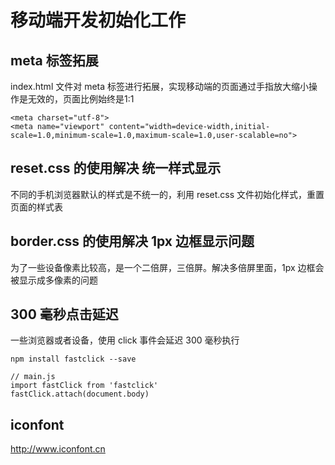 # 移动端开发初始化工作

## meta 标签拓展
index.html 文件对 meta 标签进行拓展，实现移动端的页面通过手指放大缩小操作是无效的，页面比例始终是1:1
```
<meta charset="utf-8">
<meta name="viewport" content="width=device-width,initial-scale=1.0,minimum-scale=1.0,maximum-scale=1.0,user-scalable=no">
```

##  reset.css 的使用解决 统一样式显示
不同的手机浏览器默认的样式是不统一的，利用 reset.css 文件初始化样式，重置页面的样式表

## border.css 的使用解决 1px 边框显示问题
为了一些设备像素比较高，是一个二倍屏，三倍屏。解决多倍屏里面，1px 边框会被显示成多像素的问题

## 300 毫秒点击延迟
一些浏览器或者设备，使用 click 事件会延迟 300 毫秒执行

`npm install fastclick --save`

```
// main.js
import fastClick from 'fastclick'
fastClick.attach(document.body)
```
## iconfont

http://www.iconfont.cn
